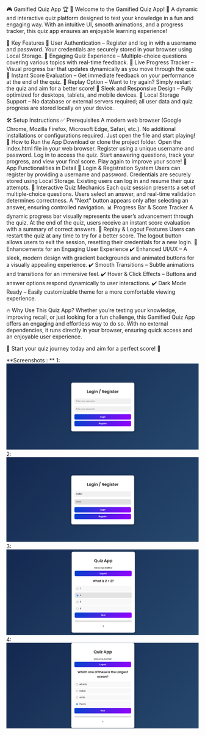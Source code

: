 🎮 Gamified Quiz App 🏆
🚀 Welcome to the Gamified Quiz App! 🚀
A dynamic and interactive quiz platform designed to test your knowledge in a fun and engaging way. With an intuitive UI, smooth animations, and a progress tracker, this quiz app ensures an enjoyable learning experience!

🌟 Key Features
🔹 User Authentication – Register and log in with a username and password. Your credentials are securely stored in your browser using Local Storage.
🔹 Engaging Quiz Experience – Multiple-choice questions covering various topics with real-time feedback.
🔹 Live Progress Tracker – Visual progress bar that updates dynamically as you move through the quiz.
🔹 Instant Score Evaluation – Get immediate feedback on your performance at the end of the quiz.
🔹 Replay Option – Want to try again? Simply restart the quiz and aim for a better score!
🔹 Sleek and Responsive Design – Fully optimized for desktops, tablets, and mobile devices.
🔹 Local Storage Support – No database or external servers required; all user data and quiz progress are stored locally on your device.

🛠 Setup Instructions
✅ Prerequisites
A modern web browser (Google Chrome, Mozilla Firefox, Microsoft Edge, Safari, etc.).
No additional installations or configurations required. Just open the file and start playing!
🚀 How to Run the App
Download or clone the project folder.
Open the index.html file in your web browser.
Register using a unique username and password.
Log in to access the quiz.
Start answering questions, track your progress, and view your final score.
Play again to improve your score!
🎯 App Functionalities in Detail
🏅 Login & Registration System
Users can register by providing a username and password.
Credentials are securely stored using Local Storage.
Existing users can log in and resume their quiz attempts.
🎲 Interactive Quiz Mechanics
Each quiz session presents a set of multiple-choice questions.
Users select an answer, and real-time validation determines correctness.
A "Next" button appears only after selecting an answer, ensuring controlled navigation.
📊 Progress Bar & Score Tracker
A dynamic progress bar visually represents the user’s advancement through the quiz.
At the end of the quiz, users receive an instant score evaluation with a summary of correct answers.
🔄 Replay & Logout Features
Users can restart the quiz at any time to try for a better score.
The logout button allows users to exit the session, resetting their credentials for a new login.
🎨 Enhancements for an Engaging User Experience
✔️ Enhanced UI/UX – A sleek, modern design with gradient backgrounds and animated buttons for a visually appealing experience.
✔️ Smooth Transitions – Subtle animations and transitions for an immersive feel.
✔️ Hover & Click Effects – Buttons and answer options respond dynamically to user interactions.
✔️ Dark Mode Ready – Easily customizable theme for a more comfortable viewing experience.

🔥 Why Use This Quiz App?
Whether you’re testing your knowledge, improving recall, or just looking for a fun challenge, this Gamified Quiz App offers an engaging and effortless way to do so. With no external dependencies, it runs directly in your browser, ensuring quick access and an enjoyable user experience.

🎯 Start your quiz journey today and aim for a perfect score! 🚀


**Screenshots : **
1:
![image alt](https://github.com/karthiksrb/Quiz_Flow_with_Gamification/blob/main/Screenshot%202025-02-02%20185455.png?raw=true)
2:
![image alt](https://github.com/karthiksrb/Quiz_Flow_with_Gamification/blob/main/Screenshot%202025-02-02%20185525.png?raw=true)
3:
![image alt](https://github.com/karthiksrb/Quiz_Flow_with_Gamification/blob/main/Screenshot%202025-02-02%20185601.png?raw=true)
4:
![image alt](https://github.com/karthiksrb/Quiz_Flow_with_Gamification/blob/main/Screenshot%202025-02-02%20185613.png?raw=true)
